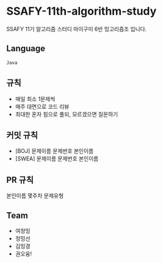 # SSAFY-11th-algorithm-study
SSAFY 11기 알고리즘 스터디 마이구미 6반 밍고리즘조 입니다.

## Language

 `Java`

## 규칙

- 매일 최소 1문제씩
- 매주 대면으로 코드 리뷰
- 최대한 혼자 힘으로 풀되, 모르겠으면 질문하기

## 커밋 규칙

- [BOJ] 문제이름 문제번호 본인이름
- [SWEA] 문제이름 문제번호 본인이름

## PR 규칙

본인이름 몇주차 문제유형

## Team 

- 여창밍
- 정밍선
- 김밍경
- 권오융!


